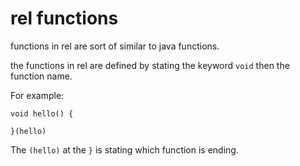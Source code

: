 # rel functions

functions in rel are sort of similar to java functions.

the functions in rel are defined by stating the keyword `void` then the function name.

For example:

```
void hello() {

}(hello)
```

The `(hello)` at the `}` is stating which function is ending.